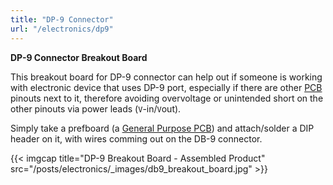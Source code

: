 ```yaml
---
title: "DP-9 Connector"
url: "/electronics/dp9"
---
```


**DP-9 Connector Breakout Board**

This breakout board for DP-9 connector can help out if someone is working with electronic device that uses DP-9 port, especially if there are other [PCB](/electronics/pcb) pinouts next to it, therefore avoiding overvoltage or unintended short on the other pinouts via power leads (`V`-in/`V`out).

Simply take a prefboard (a [General Purpose PCB](/electronics/pcb)) and attach/solder a DIP header on it, with wires comming out on the DB-9 connector.

{{< imgcap title="DP-9 Breakout Board - Assembled Product" src="/posts/electronics/_images/db9_breakout_board.jpg" >}}


